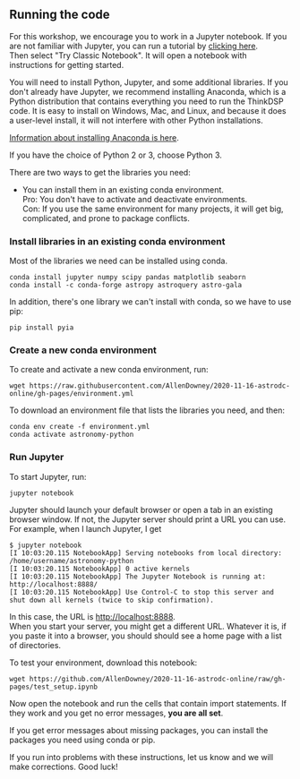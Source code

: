 ## Running the code

For this workshop, we encourage you to work in a Jupyter notebook.
If you are not familiar with Jupyter, you can run a tutorial by [clicking here](https://jupyter.org/try).  
Then select "Try Classic Notebook".  It will open a notebook with instructions for getting started.

You will need to install Python, Jupyter, and some additional libraries.
If you don't already have Jupyter, we recommend installing Anaconda, which is a Python distribution that 
contains everything you need to run the ThinkDSP code.  It is easy to install on Windows, Mac, and Linux, 
and because it does a user-level install, it will not interfere with other Python installations.

[Information about installing Anaconda is here](https://www.anaconda.com/distribution/).

If you have the choice of Python 2 or 3, choose Python 3.

There are two ways to get the libraries you need:

* You can install them in an existing conda environment.  
Pro: You don't have to activate and deactivate environments.  
Con: If you use the same environment for many projects, it will get big, complicated,
and prone to package conflicts.


### Install libraries in an existing conda environment

Most of the libraries we need can be installed using conda.

```
conda install jupyter numpy scipy pandas matplotlib seaborn
conda install -c conda-forge astropy astroquery astro-gala
```

In addition, there's one library we can't install with conda, so we have to use pip:

```
pip install pyia
```

### Create a new conda environment

To create and activate a new conda environment, run:

```
wget https://raw.githubusercontent.com/AllenDowney/2020-11-16-astrodc-online/gh-pages/environment.yml
```

To download an environment file that lists the libraries you need, and then:

```
conda env create -f environment.yml
conda activate astronomy-python
```


### Run Jupyter

To start Jupyter, run:

```
jupyter notebook
```

Jupyter should launch your default browser or open a tab in an existing browser window.
If not, the Jupyter server should print a URL you can use.  For example, when I launch Jupyter, I get

```
$ jupyter notebook
[I 10:03:20.115 NotebookApp] Serving notebooks from local directory: /home/username/astronomy-python
[I 10:03:20.115 NotebookApp] 0 active kernels
[I 10:03:20.115 NotebookApp] The Jupyter Notebook is running at: http://localhost:8888/
[I 10:03:20.115 NotebookApp] Use Control-C to stop this server and shut down all kernels (twice to skip confirmation).
```

In this case, the URL is [http://localhost:8888](http://localhost:8888).  
When you start your server, you might get a different URL.
Whatever it is, if you paste it into a browser, you should should see a home page with a list of directories.

To test your environment, download this notebook:

```
wget https://github.com/AllenDowney/2020-11-16-astrodc-online/raw/gh-pages/test_setup.ipynb
```

Now open the notebook and run the cells that contain import statements.
If they work and you get no error messages, **you are all set**.

If you get error messages about missing packages, you can install the packages you need using conda or pip.

If you run into problems with these instructions, let us know and we will make corrections.  Good luck!



